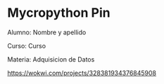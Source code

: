 # Mycropython Pin


Alumno: Nombre y apellido

Curso: Curso

Materia: Adquisicion de Datos

https://wokwi.com/projects/328381934376845908
